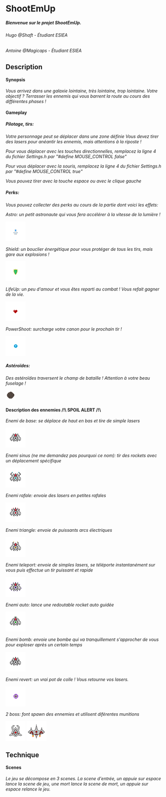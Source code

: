 # ShootEmUp
##### Bienvenue sur le projet ShootEmUp.
###### Hugo @Shaft - Étudiant ESIEA
###### Antoine @Magicaps - Étudiant ESIEA

## Description

#### Synopsis
*Vous arrivez dans une galaxie lointaine, très lointaine, trop lointaine.
Votre objectif ? Terrasser les ennemis qui vous barrent la route au cours des différentes phases !*

#### Gameplay

##### Pilotage, tirs:

*Votre personnage peut se déplacer dans une zone définie*
*Vous devez tirer des lasers pour anéantir les ennemis, mais attentions à la riposte !*

*Pour vous déplacer avec les touches directionnelles, remplacez la ligne 4 du fichier Settings.h par "#define MOUSE_CONTROL false"*

*Pour vous déplacer avec la souris, remplacez la ligne 4 du fichier Settings.h par "#define MOUSE_CONTROL true"*

*Vous pouvez tirer avec la touche espace ou avec le clique gauche*

##### Perks:
*Vous pouvez collecter des perks au cours de la partie dont voici les effets:*

*Astro: un petit astronaute qui vous fera accélérer à la vitesse de la lumière !*

![](https://github.com/Shaft-3796/S1_Tp_Final/blob/shaft/src/Assets/Perks/Perk_Astro.png)

*Shield: un bouclier énergétique pour vous protéger de tous les tirs, mais gare aux explosions !*

![](https://github.com/Shaft-3796/S1_Tp_Final/blob/shaft/src/Assets/Perks/Perk_Shield.png)

*LifeUp: un peu d'amour et vous êtes reparti au combat ! Vous refait gagner de la vie.*

![](https://github.com/Shaft-3796/S1_Tp_Final/blob/shaft/src/Assets/Perks/Perk_LifeUp.png)

*PowerShoot: surcharge votre canon pour le prochain tir !*

![](https://github.com/Shaft-3796/S1_Tp_Final/blob/shaft/src/Assets/Perks/Perk_PowerShoot.png)

##### Astéroïdes:
*Des astéroïdes traversent le champ de bataille ! Attention à votre beau fuselage !*

![](https://github.com/Shaft-3796/S1_Tp_Final/blob/shaft/src/Assets/Gameplay/Asteroid.png)

#### Description des ennemies /!\ SPOIL ALERT /!\
*Enemi de base: se déplace de haut en bas et tire de simple lasers*

![](https://github.com/Shaft-3796/S1_Tp_Final/blob/shaft/src/Assets/Enemy/BaseEnemy.png)

*Enemi sinus (ne me demandez pas pourquoi ce nom): tir des rockets avec un déplacement spécifique*

![](https://github.com/Shaft-3796/S1_Tp_Final/blob/develop/src/Assets/Enemy/EnemySin.png)

*Enemi rafale: envoie des lasers en petites rafales*

![](https://github.com/Shaft-3796/S1_Tp_Final/blob/develop/src/Assets/Enemy/EnemyRafale.png)

*Enemi triangle: envoie de puissants arcs électriques*

![](https://github.com/Shaft-3796/S1_Tp_Final/blob/develop/src/Assets/Enemy/EnemyTriangle.png)

*Enemi teleport: envoie de simples lasers, se téléporte instantanément sur vous puis effectue un tir puissant et rapide*

![](https://github.com/Shaft-3796/S1_Tp_Final/blob/develop/src/Assets/Enemy/EnemyTeleport.png)

*Enemi auto: lance une redoutable rocket auto guidée*

![](https://github.com/Shaft-3796/S1_Tp_Final/blob/develop/src/Assets/Enemy/EnemyAuto.png)

*Enemi bomb: envoie une bombe qui va tranquillement s'approcher de vous pour exploser après un certain temps*

![](https://github.com/Shaft-3796/S1_Tp_Final/blob/develop/src/Assets/Enemy/EnemyBomb.png)

*Enemi revert: un vrai pot de colle ! Vous retourne vos lasers.*

![](https://github.com/Shaft-3796/S1_Tp_Final/blob/develop/src/Assets/Enemy/EnemyRevert.png)

*2 boss: font spawn des ennemies et utilisent diférentes munitions*

![](https://github.com/Shaft-3796/S1_Tp_Final/blob/develop/src/Assets/Enemy/Boss1.png)
![](https://github.com/Shaft-3796/S1_Tp_Final/blob/develop/src/Assets/Enemy/Boss2.png)


## Technique

#### Scenes

*Le jeu se décompose en 3 scenes. La scene d'entrée, un appuie sur espace lance la scene de jeu, une mort lance la scene de mort, un appuie sur espace relance le jeu.*


